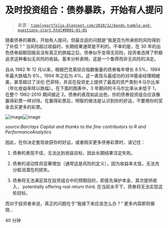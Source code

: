 <!--yml

类别：未分类

日期：2024-05-18 15:27:25

-->

# 及时投资组合：债券暴跌，开始有人提问

> 来源：[`timelyportfolio.blogspot.com/2010/12/bonds-tumble-and-questions-start.html#0001-01-01`](http://timelyportfolio.blogspot.com/2010/12/bonds-tumble-and-questions-start.html#0001-01-01)

随着债券的暴跌，开始有人提问，但最合适的问题是“我是否为所承担的风险得到了补偿？” 当风险超过收益时，长期结果通常是不利的。不幸的是，在 30 年的出色债券超额回报且没有真正的跌幅之后，债券似乎变得无风险，投资者选择了积极追求这种看似无风险的收益。基本分析表明，这是一个鲁莽而非无风险的决定。

自从 1982 年 12 月以来，根据巴克莱综合指数衡量的债券每年增长 8.5%，1994 年最大跌幅为 6%，1994 年之后为 4%。这一表现与最成功的对冲基金经理相媲美，甚至超过了沃伦·巴菲特，并且在投资史上提供了最高的资产类别卡马尔比率（年化收益率除以跌幅）。在下面的图表中，3 年期间的卡马尔比率从未低于 1，在整个 1982-2010 期间接近 2。债券的表现如此出色，你的债券投资组合应该像赢得彩票一样对待。在赢得彩票后，明智的做法是认识到你的好运，不要用你的奖金去买更多的彩票。

![image](https://blogger.googleusercontent.com/img/b/R29vZ2xl/AVvXsEgFzI7fCXn1utjA7xYFFM1wzh2EKGfMm-Wk5Yp_gItChDuLdkIdCOYjEGTHRSh4IgovYQxJqmC1SvFo133nrmrXMRghPZzX4uB5n17n50_KMX7qNRiZh_PsG7x_eEIwQ7bqKVURHCO5Lw/s1600-h/image%5B6%5D.png)![image](https://blogger.googleusercontent.com/img/b/R29vZ2xl/AVvXsEgm4YujHxrVcpVzmxPJfwCEzVkWNG50hwmtCbxeMMLpg71hh1uGNX0yW8JB-1CWqIrUD_6-kyaU4wr7JM1I6uCAHNDAbU3s7Ie2CxuXYKplfc3XJW7FBAvR6Nl2kHQ1_PyW1JODZzSlpg/s1600-h/image%5B3%5D.png)

*source:Barclays Capital and thanks to the fine contributors to R and PerformanceAnalytics*

因此，在你决定套现收获你的好运，或者购买更多债券彩票时，请记住：

1) 债券的表现不佳，无法达到收益目标，因此长期结果注定失败。

2) 债券的波动性将显著增加（通常这是风险的定义），因为收益率太低，无法充分抵消潜在的损失。

3) 债券将无法满足其在投资组合中的预期目的，即首先保护本金，其次提供收入， potentially offering real return third. 在当前水平下，债券将无法实现这些目标。

而对于投资者来说，真正的问题在于“我接下来应该怎么办？” 更多内容即将揭晓…

40 分钟

